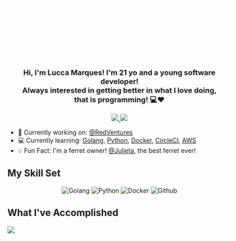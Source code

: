 <div align="center">
    <img src="assets/greetings.gif" align="center" height="" width="500" />
</div>

### <div align="center" width="200"> Hi, I'm <b>Lucca Marques</b>! I'm 21 yo and a young software developer!<br>Always interested in getting better in what I love doing,<br>that is programming! 💻❤️</div>

<p align="center">
    <a href="mailto:devlucca@gmail.com">
        <img src="https://img.shields.io/badge/gmail-%23ff4343.svg?&style=for-the-badge&logo=gmail&logoColor=white" />
    </a>
    <a href="https://twitter.com/umdevlucca">
        <img src="https://img.shields.io/badge/-Twitter-1ca0f1?style=for-the-badge&labelColor=1ca0f1&logo=twitter&logoColor=white" />
    </a>
</p>

- 🔭 Currently working on: [@RedVentures](https://redventures.com/)
- 💻 Currently learning: [Golang](https://golang.org/), [Python](https://www.python.org/), [Docker](https://www.docker.com/), [CircleCI](https://circleci.com/), [AWS](https://aws.amazon.com/)
- 💡 Fun Fact: I'm a ferret owner! [@Julieta](https://instagram.com/julietatheferret), the best ferret ever!

## My Skill Set
<div width="200px" align="center">
    <img width="20%" src="https://camo.githubusercontent.com/3c553beb641d154ec09f3f1cce78f434eb72a9b2843dc45e5aa191cc6234b383/687474703a2f2f7374617469632e76656c76657463616368652e6f72672f70616765732f323031382f30362f31332f70617274792d676f706865722f64616e63696e672d676f706865722e676966" alt="Golang"/>
    <img width="20%" src="https://media4.giphy.com/media/ZBxATDPH7pHAk/giphy.gif" alt="Python"/>
    <img width="20%" src="https://media4.giphy.com/media/j5tLmPI8kTdWhDsw0c/giphy.gif?cid=6c09b9522lpy727ylwjmwwhnx6kyxfrxd1itkgf06v9zis5c&rid=giphy.gif&ct=s" alt="Docker"/>
    <img width="20%" src="https://lh3.googleusercontent.com/proxy/tIFeNIps3X3x_NqaGJ2R02X_tKOeyXrh0a9y49dL0iNVWUCS2txgkWBxu-48NJMQyonC5LqF-3W0y15dBVarZFtENON1mpxkB2KUVdfpp-E" alt="Github"/>
    
    
    

</div>


## What I've Accomplished

[<img src="https://badgeslab-images-bucket.s3-sa-east-1.amazonaws.com/redventures/lucca-marques.png">](https://badgeslab-images-bucket.s3-sa-east-1.amazonaws.com/redventures/lucca-marques.png)
